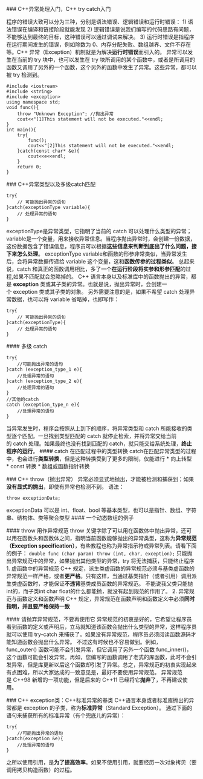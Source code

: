 ### C++异常处理入门，C++ try catch入门

程序的错误大致可以分为三种，分别是语法错误、逻辑错误和运行时错误：
1) 语法错误在编译和链接阶段就能发现
2) 逻辑错误是说我们编写的代码思路有问题，不能够达到最终的目标，这种错误可以通过调试来解决。
3) 运行时错误是指程序在运行期间发生的错误，例如除数为 0、内存分配失败、数组越界、文件不存在等。C++ 异常（Exception）机制就是为解决**运行时错误**而引入的。
异常可以发生在当前的 try 块中，也可以发生在 try 块所调用的某个函数中，或者是所调用的函数又调用了另外的一个函数，这个另外的函数中发生了异常。这些异常，都可以被 try 检测到。
```
#include <iostream>
#include <string>
#include <exception>
using namespace std;
void func(){
    throw "Unknown Exception"; //抛出异常
    cout<<"[1]This statement will not be executed."<<endl;
}
int main(){
    try{
        func();
        cout<<"[2]This statement will not be executed."<<endl;
    }catch(const char* &e){
        cout<<e<<endl;
    }
    return 0;
}
```
### C++异常类型以及多级catch匹配
```
try{
    // 可能抛出异常的语句
}catch(exceptionType variable){
    // 处理异常的语句
}
```
exceptionType是异常类型，它指明了当前的 catch 可以处理什么类型的异常；variable是一个变量，用来接收异常信息。当程序抛出异常时，会创建一份数据，这份数据包含了错误信息，程序员可以根据**这些信息来判断到底出了什么问题，接下来怎么处理**。
exceptionType variable和函数的形参非常类似，当异常发生后，会将异常数据传递给 variable 这个变量，这和**函数传参的过程类似**。
总起来说，catch 和真正的函数调用相比，多了一个**在运行阶段将实参和形参匹配**的过程,如果不匹配就会忽略掉的。
C++ 语言本身以及标准库中的函数抛出的异常，都是 **exception** 类或其子类的异常。也就是说，抛出异常时，会创建一个 exception 类或其子类的对象。
另外需要注意的是，如果不希望 catch 处理异常数据，也可以将 variable 省略掉，也即写作：
```
try{
    // 可能抛出异常的语句
}catch(exceptionType){
    // 处理异常的语句
}
```
#### 多级 catch
```
try{
    //可能抛出异常的语句
}catch (exception_type_1 e){
    //处理异常的语句
}catch (exception_type_2 e){
    //处理异常的语句
}
//其他的catch
catch (exception_type_n e){
    //处理异常的语句
}
```
当异常发生时，程序会按照从上到下的顺序，将异常类型和 catch 所能接收的类型逐个匹配。一旦找到类型匹配的 catch 就停止检索，并将异常交给当前的 catch 处理。如果最终也没有找到匹配的 catch，就只能交给系统处理，**终止程序的运行**。
#### catch 在匹配过程中的类型转换
catch在匹配异常类型的过程中，也会进行**类型转换**，但是这种转换受到了更多的限制，仅能进行
* 向上转型
* const 转换
* 数组或函数指针转换


### C++ throw（抛出异常）
异常必须显式地抛出，才能被检测和捕获到；如果**没有显式的抛出**，即使有异常也检测不到。
语法：
```
throw exceptionData;
```
exceptionData 可以是 int、float、bool 等基本类型，也可以是指针、数组、字符串、结构体、类等聚合类型
#### 一个动态数组的例子

#### throw 用作异常规范
throw 关键字除了可以用在函数体中抛出异常，还可以用在函数头和函数体之间，指明当前函数能够抛出的异常类型，这称为**异常规范（Exception specification）**，有些教程也称为异常指示符或异常列表。请看下面的例子：
`double func (char param) throw (int, char, exception);`
只能抛出异常规范中的异常，如果抛出其他类型的异常，try 将无法捕获，只能终止程序
1. 虚函数中的异常规范
C++ 规定，派生类虚函数的异常规范必须与基类虚函数的异常规范一样严格，或者**更严格**。只有这样，当通过基类指针（或者引用）调用派生类虚函数时，才能保证**不违背**基类成员函数的异常规范。 不能说我父类只能抛int的，而子类int char float的什么都能抛，就没有起到规范的作用了。
2. 异常规范与函数定义和函数声明
C++ 规定，异常规范在函数声明和函数定义中必须**同时指明，并且要严格保持一致**

#### 请抛弃异常规范，不要再使用它
异常规范的初衷是好的，它希望让程序员看到函数的定义或声明后，立马就知道该函数会抛出什么类型的异常，这样程序员就可以使用 try-catch 来捕获了。如果没有异常规范，程序员必须阅读函数源码才能知道函数会抛出什么异常。
不过这有时候也不容易做到。例如，func_outer() 函数可能不会引发异常，但它调用了另外一个函数 func_inner()，这个函数可能会引发异常。再如，您编写的函数调用了老式的库函数，此时不会引发异常，但是库更新以后这个函数却引发了异常。总之，异常规范的初衷实现起来有点困难，所以大家达成的一致意见是，最好不要使用异常规范。
异常规范是 C++98 新增的一项功能，但是后来的 C++11 已经将它**抛弃**了，不再建议使用。


### C++ exception类：C++标准异常的基类
C++语言本身或者标准库抛出的异常都是 exception 的子类，称为**标准异常**（Standard Exception）。
通过下面的语句来捕获所有的标准异常（有个兜底儿的异常）：
```
try{
    //可能抛出异常的语句
}catch(exception &e){
    //处理异常的语句
}
```
之所以使用引用，是**为了提高效率**。如果不使用引用，就要经历一次对象拷贝（要调用拷贝构造函数）的过程。

